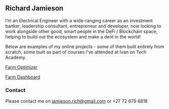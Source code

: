 ## Richard Jamieson

I’m an Electrical Engineer with a wide-ranging career as an investment banker, leadership consultant, entrepreneur and developer, now looking to work alongside other good, smart people in the DeFi / Blockchain space, helping to build out the ecosystem and make a dent in the world!

Below are examples of my online projects - some of them built entirely from scratch, some built as part of courses I've attended at Ivan on Tech Academy.

[Farm Optimizer](https://richjamo.github.io/FarmOptimizer/)

[Farm Dashboard](https://richjamo.github.io/FarmDashboard/)

### Contact

Please contact me on jamieson.rich@gmail.com or +27 72 679 6818
